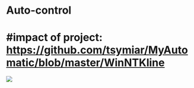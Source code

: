 Auto-control
============
#impact of project:
https://github.com/tsymiar/MyAutomatic/blob/master/WinNTKline
============

![](https://github.com/tsymiar/MyAutomatic/blob/master/WinNTKline/impact.png)
